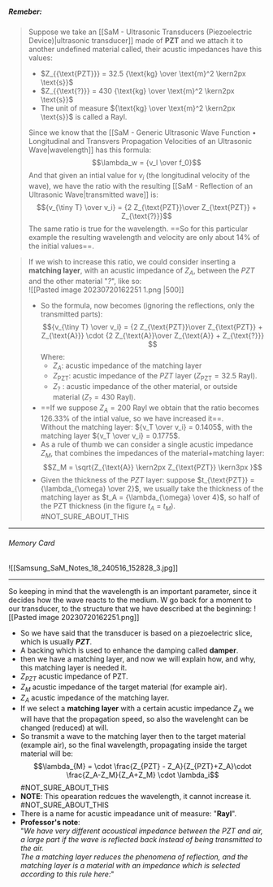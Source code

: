 ##### ***Remeber***:

> Suppose we take an [[SaM - Ultrasonic Transducers (Piezoelectric Device)|ultrasonic transducer]] made of **PZT** and we attach it to another undefined material called, their acustic impedances have this values:
> - $Z_{{\text{PZT}}} = 32.5 {\text{kg} \over \text{m}^2 \kern2px \text{s}}$
> - $Z_{{\text{?}}} = 430 {\text{kg} \over \text{m}^2 \kern2px \text{s}}$
> - The unit of measure ${\text{kg} \over \text{m}^2 \kern2px \text{s}}$ is called a $\text{Rayl}$. 
> 
> Since we know that the [[SaM - Generic Ultrasonic Wave Function • Longitudinal and Transvers Propagation Velocities of an Ultrasonic Wave|wavelength]] has this formula:$$\lambda_w = {v_l \over f_0}$$And that given an intial value for $v_i$ (the longitudinal velocity of the wave), we have the ratio with the resulting [[SaM - Reflection of an Ultrasonic Wave|transmitted wave]] is:$${v_{\tiny T} \over v_i} = {2 Z_{\text{PZT}}\over Z_{\text{PZT}} + Z_{\text{?}}}$$The same ratio is true for the wavelength.
> ==So for this particular example the resulting wavelength and velocity are only about $14\%$ of the initial values==.

> If we wish to increase this ratio, we could consider inserting a **matching layer**, with an acustic impedance of $Z_A$, between the *PZT* and the other material "*?*", like so:<br>![[Pasted image 20230720162251 1.png |500]]
> - So the formula, now becomes (ignoring the reflections, only the transmitted parts):$${v_{\tiny T} \over v_i} = {2 Z_{\text{PZT}}\over Z_{\text{PZT}} + Z_{\text{A}}} \cdot {2 Z_{\text{A}}\over Z_{\text{A}} + Z_{\text{?}}} $$Where:
> 	- $Z_A$: acustic impedance of the matching layer
> 	- $Z_{\text{PZT}}$: acustic impedance of the *PZT* layer $\left(Z_{{\text{PZT}}} = 32.5 \ \text{Rayl}\right)$. 
> 	- $Z_{?}$ : acustic impedance of the other material, or outside material $\left( Z_{{\text{?}}} = 430 \ \text{Rayl}\right)$.
> - ==If we suppose $Z_A = 200 \ {\text{Rayl}}$ we obtain that the ratio becomes $126.33\%$ of the intial value, so we have increased it==.<br>Without the matching layer: ${v_T \over v_i} = 0.1405$, with the matching layer ${v_T \over v_i} = 0.1775$.
> - As a rule of thumb we can consider a single acustic impedance $Z_M$, that combines the impedances of the material+matching layer:$$Z_M = \sqrt{Z_{\text{A}} \kern2px Z_{\text{PZT}} \kern3px }$$
> - Given the thickness of the *PZT* layer: suppose $t_{\text{PZT}} = {\lambda_{\omega} \over 2}$, we usually take the thickness of the matching layer as $t_A = {\lambda_{\omega} \over 4}$, so half of the PZT thickness (in the figure $t_A$ = $t_M$). #NOT_SURE_ABOUT_THIS 

---
###### Memory Card
![[Samsung_SaM_Notes_18_240516_152828_3.jpg]]

---
So keeping in mind that the wavelength is an important parameter, since it decides how the wave reacts to the medium.
W go back for a moment to our transducer, to the structure that we have described at the beginning:
![[Pasted image 20230720162251.png]]
- So we have said that the transducer is based on a piezoelectric slice, which is usually ***PZT***.
- A backing which is used to enhance the damping called **damper**.
- then we have a matching layer, and now we will explain how, and why, this matching layer is needed it.
- $Z_{PZT}$ acustic impedance of PZT.
- $Z_{M}$ acustic impedance of the target material (for example air).
- $Z_{A}$ acustic impedance of the matching layer.
- If we select a **matching layer** with a certain acustic impedance $Z_A$ we will have that the propagation speed, so also the wavelenght can be changed (reduced) at will.
- So transmit a wave to the matching layer then to the target material (example air), so the final wavelength, propagating inside the target material will be:$$\lambda_{M} = \cdot \frac{Z_{PZT} - Z_A}{Z_{PZT}+Z_A}\cdot \frac{Z_A-Z_M}{Z_A+Z_M} \cdot \lambda_i$$ #NOT_SURE_ABOUT_THIS 
- **NOTE**: This opearation redcues the wavelength, it cannot increase it. #NOT_SURE_ABOUT_THIS 
- There is a name for acustic impeadance unit of measure: "**Rayl**".
- **Professor's note**:<br>"*We have very different acoustical impedance between the PZT and air, a large part if the wave is reflected back instead of being transmitted to the air.<br>The a matching layer reduces the phenomena of reflection, and the matching layer is a material with an impedance which is selected according to this rule here:*"